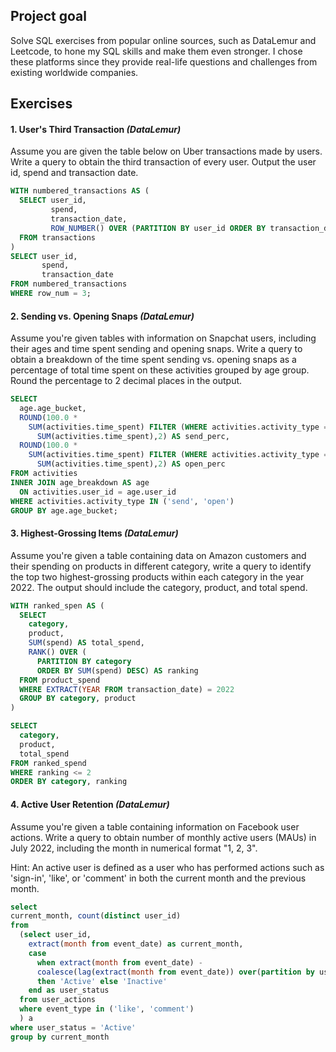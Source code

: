 ## Project goal
Solve SQL exercises from popular online sources, such as DataLemur and Leetcode, to hone my SQL skills and make them even stronger. I chose these platforms since they provide real-life questions and challenges from existing worldwide companies.

## Exercises

#### 1. User's Third Transaction _(DataLemur)_
Assume you are given the table below on Uber transactions made by users. Write a query to obtain the third transaction of every user. Output the user id, spend and transaction date.

``` sql
WITH numbered_transactions AS (
  SELECT user_id,
         spend,
         transaction_date,
         ROW_NUMBER() OVER (PARTITION BY user_id ORDER BY transaction_date) AS row_num
  FROM transactions
)
SELECT user_id,
       spend,
       transaction_date
FROM numbered_transactions
WHERE row_num = 3;
```

#### 2. Sending vs. Opening Snaps _(DataLemur)_
Assume you're given tables with information on Snapchat users, including their ages and time spent sending and opening snaps. Write a query to obtain a breakdown of the time spent sending vs. opening snaps as a percentage of total time spent on these activities grouped by age group. Round the percentage to 2 decimal places in the output.

```sql
SELECT 
  age.age_bucket, 
  ROUND(100.0 * 
    SUM(activities.time_spent) FILTER (WHERE activities.activity_type = 'send')/
      SUM(activities.time_spent),2) AS send_perc, 
  ROUND(100.0 * 
    SUM(activities.time_spent) FILTER (WHERE activities.activity_type = 'open')/
      SUM(activities.time_spent),2) AS open_perc
FROM activities
INNER JOIN age_breakdown AS age 
  ON activities.user_id = age.user_id 
WHERE activities.activity_type IN ('send', 'open') 
GROUP BY age.age_bucket;
```

#### 3. Highest-Grossing Items _(DataLemur)_
Assume you're given a table containing data on Amazon customers and their spending on products in different category, write a query to identify the top two highest-grossing products within each category in the year 2022. The output should include the category, product, and total spend.

```sql
WITH ranked_spen AS (
  SELECT 
    category, 
    product, 
    SUM(spend) AS total_spend,
    RANK() OVER (
      PARTITION BY category 
      ORDER BY SUM(spend) DESC) AS ranking 
  FROM product_spend
  WHERE EXTRACT(YEAR FROM transaction_date) = 2022
  GROUP BY category, product
)

SELECT 
  category, 
  product, 
  total_spend 
FROM ranked_spend 
WHERE ranking <= 2
ORDER BY category, ranking
```
#### 4. Active User Retention _(DataLemur)_
Assume you're given a table containing information on Facebook user actions. Write a query to obtain number of monthly active users (MAUs) in July 2022, including the month in numerical format "1, 2, 3".

Hint: An active user is defined as a user who has performed actions such as 'sign-in', 'like', or 'comment' in both the current month and the previous month.


```sql
select 
current_month, count(distinct user_id)
from 
  (select user_id, 
    extract(month from event_date) as current_month, 
    case 
      when extract(month from event_date) - 
      coalesce(lag(extract(month from event_date)) over(partition by user_id order by extract(month from event_date)), -1) = 1
      then 'Active' else 'Inactive' 
    end as user_status
  from user_actions
  where event_type in ('like', 'comment')
  ) a
where user_status = 'Active'
group by current_month
```
